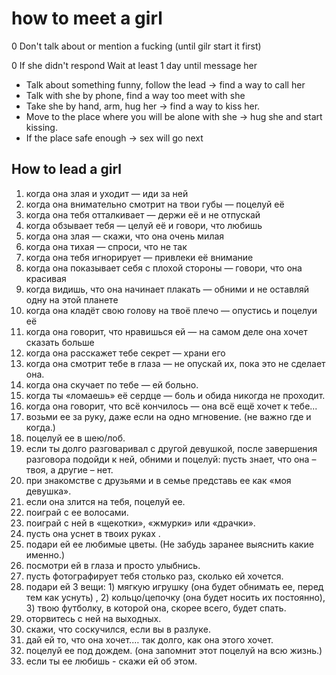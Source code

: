 # how to meet a girl

0 Don't talk about or mention a fucking (until gilr start it first)

0 If she didn't respond Wait at least 1 day until message her

* Talk about something funny, follow the lead -> find a way to call her
* Talk with she by phone, find a way too meet with she
* Take she by hand, arm, hug her -> find a way to kiss her.
* Move to the place where you will be alone with she -> hug she and start kissing.
* If the place safe enough -> sex will go next

## How to lead a girl

1. когда она злая и уходит — иди за ней 
2. когда она внимательно смотрит на твои губы — поцелуй её 
3. когда она тебя отталкивает — держи её и не отпускай 
4. когда обзывает тебя — целуй её и говори, что любишь 
5. когда она злая — скажи, что она очень милая 
6. когда она тихая — спроси, что не так 
7. когда она тебя игнорирует — привлеки её внимание 
8. когда она показывает себя с плохой стороны — говори, что она красивая 
9. когда видишь, что она начинает плакать — обними и не оставляй одну на этой планете 
10. когда она кладёт свою голову на твоё плечо — опустись и поцелуи её 
11. когда она говорит, что нравишься ей — на самом деле она хочет сказать больше 
12. когда она расскажет тебе секрет — храни его 
13. когда она смотрит тебе в глаза — не опускай их, пока это не сделает она. 
14. когда она скучает по тебе — ей больно. 
15. когда ты «ломаешь» её сердце — боль и обида никогда не проходит. 
16. когда она говорит, что всё кончилось — она всё ещё хочет к тебе... 
17. возьми ее за руку, даже если на одно мгновение. (не 
важно где и когда.) 
18. поцелуй ее в шею/лоб. 
19. если ты долго разговаривал с другой девушкой, после 
завершения разговора подойди к ней, обними и поцелуй: пусть знает, что она – твоя, а другие – нет. 
20. при знакомстве с друзьями и в семье 
представь ее как «моя девушка». 
21. если она злится на тебя, поцелуй ее. 
22. поиграй с ее волосами.
23. поиграй с ней в «щекотки», «жмурки» или «драчки». 
24. пусть она уснет в твоих 
руках . 
25. подари ей ее любимые цветы. (Не забудь заранее 
выяснить какие именно.) 
26. посмотри ей в глаза и просто 
улыбнись. 
27. пусть фотографирует тебя столько раз, сколько ей хочется. 
28. подари ей 3 вещи: 1) мягкую игрушку (она будет обнимать ее, перед тем как уснуть) , 2) кольцо/цепочку (она будет носить их постоянно), 3) твою футболку, в которой она, скорее всего, будет спать. 
29. оторвитесь с ней на выходных. 
30. скажи, что соскучился, если вы в разлукe.
31. дай ей то, что она хочет.… так долго, как она этого хочет. 
31. поцелуй ее под дождем. (она запомнит этот поцелуй 
на всю жизнь.) 
32. если ты ее любишь - скажи ей об этом.
